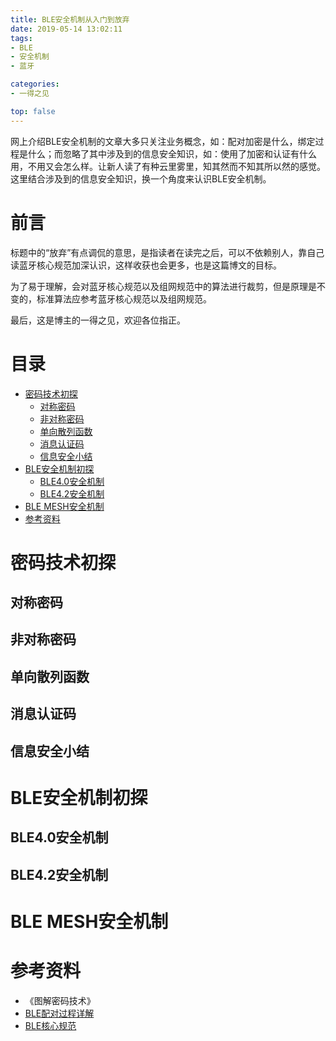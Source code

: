 ```yaml
---
title: BLE安全机制从入门到放弃
date: 2019-05-14 13:02:11
tags:
- BLE
- 安全机制
- 蓝牙

categories:
- 一得之见

top: false
---
```


网上介绍BLE安全机制的文章大多只关注业务概念，如：配对加密是什么，绑定过程是什么；而忽略了其中涉及到的信息安全知识，如：使用了加密和认证有什么用，不用又会怎么样。让新人读了有种云里雾里，知其然而不知其所以然的感觉。这里结合涉及到的信息安全知识，换一个角度来认识BLE安全机制。
<!-- more --> 

前言
===

标题中的“放弃”有点调侃的意思，是指读者在读完之后，可以不依赖别人，靠自己读蓝牙核心规范加深认识，这样收获也会更多，也是这篇博文的目标。

为了易于理解，会对蓝牙核心规范以及组网规范中的算法进行裁剪，但是原理是不变的，标准算法应参考蓝牙核心规范以及组网规范。

最后，这是博主的一得之见，欢迎各位指正。

目录
===
<!-- TOC -->

- [密码技术初探](#密码技术初探)
    - [对称密码](#对称密码)
    - [非对称密码](#非对称密码)
    - [单向散列函数](#单向散列函数)
    - [消息认证码](#消息认证码)
    - [信息安全小结](#信息安全小结)
- [BLE安全机制初探](#ble安全机制初探)
    - [BLE4.0安全机制](#ble40安全机制)
    - [BLE4.2安全机制](#ble42安全机制)
- [BLE MESH安全机制](#ble-mesh安全机制)
- [参考资料](#参考资料)

<!-- /TOC -->


# 密码技术初探
## 对称密码
## 非对称密码
## 单向散列函数
## 消息认证码
## 信息安全小结

# BLE安全机制初探
## BLE4.0安全机制
## BLE4.2安全机制

# BLE MESH安全机制





# 参考资料
- 《图解密码技术》
- [BLE配对过程详解](bbs.21ic.com/blog-1827100-160300.html)
- [BLE核心规范](https://www.bluetooth.com/specifications/bluetooth-core-specification/)
